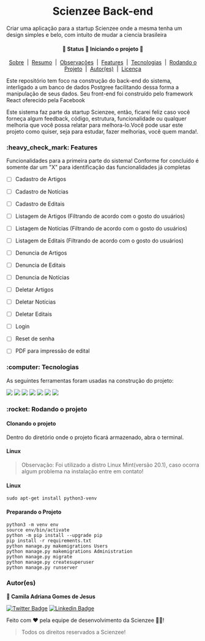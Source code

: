 <h1 align="center">Scienzee Back-end</h1>
<p>Criar uma aplicação para a startup Scienzee onde a mesma tenha um design simples e belo, com intuito de mudar a ciencia brasileira</p>
<h4 align="center"> 
	🚧  Status 🚀 Iniciando o projeto  🚧
</h4>

<p align="center">
	<a href="#sobre">Sobre</a> &nbsp;|&nbsp;
    <a href="#Resumo">Resumo</a> &nbsp;|&nbsp;
    <a href="#Observacoes">Observações</a> &nbsp;|&nbsp;
	<a href="#Features">Features</a> &nbsp;|&nbsp;
    <a href="#Tecnologias">Tecnologias</a> &nbsp;|&nbsp;
    <a href="#Rodando">Rodando o Projeto</a> &nbsp;|&nbsp;
	<a href="#autores">Autor(es)</a> &nbsp;|&nbsp;
	<a href="#license">Licença</a>
</p>

<p text-align="justify" id="Resumo">Este repositório tem foco na construção do back-end do sistema, interligado a um banco de dados Postgree facilitando dessa forma a manipulação de seus dados. Seu front-end foi construído pelo framework React oferecido pela Facebook</p>
<p text-align="justify" id="Observacoes">Este sistema faz parte da startup Scienzee, então, ficarei feliz caso você forneça algum feedback, código, estrutura, funcionalidade ou qualquer melhoria que você possa relatar para melhora-lo.Você pode usar este projeto como quiser, seja para estudar, fazer melhorias, você quem manda!.</p>


<h3 id="Feature">:heavy_check_mark: Features</h3>
<p>Funcionalidades para a primeira parte do sistema! Conforme for concluído é somente dar um "X" para identificação das funcionalidades já completas</p>

- [ ] Cadastro de Artigos
- [ ] Cadastro de Notícias
- [ ] Cadastro de Editais
- [ ] Listagem de Artigos (Filtrando de acordo com o gosto do usuários)
- [ ] Listagem de Notícias (Filtrando de acordo com o gosto do usuários)
- [ ] Listagem de Editais (Filtrando de acordo com o gosto do usuários)
- [ ] Denuncia de Artigos
- [ ] Denuncia de Editais
- [ ] Denuncia de Notícias
- [ ] Deletar Artigos
- [ ] Deletar Notícias
- [ ] Deletar Editais
- [ ] Login
- [ ] Reset de senha
- [ ] PDF para impressão de edital


<h3 id="Tecnologias"> :computer: Tecnologias</h3>
<p>As seguintes ferramentas foram usadas na construção do projeto:</p>

[<img src="https://img.shields.io/badge/Django-092E20?style=for-the-badge&logo=django&logoColor=white" />](https://www.djangoproject.com/)
[<img src="https://img.shields.io/badge/DJANGO-REST-ff1709?style=for-the-badge&logo=django&logoColor=white&color=ff1709&labelColor=gray" />](https://reactnative.dev/https://www.django-rest-framework.org/)
[<img src="https://img.shields.io/badge/Python-3776AB?style=for-the-badge&logo=python&logoColor=white" />](https://www.python.org/)
[<img src="https://img.shields.io/badge/JavaScript-F7DF1E?style=for-the-badge&logo=javascript&logoColor=black" />](https://devdocs.io/javascript/)
[<img src="https://img.shields.io/badge/TypeScript-007ACC?style=for-the-badge&logo=typescript&logoColor=white" />](https://www.typescriptlang.org/docs/)
[<img src="https://img.shields.io/badge/PostgreSQL-316192?style=for-the-badge&logo=postgresql&logoColor=white" />](https://www.postgresql.org/)
[<img src="https://img.shields.io/badge/Node.js-339933?style=for-the-badge&logo=nodedotjs&logoColor=white" />](https://nodejs.org/en/)
<!-- [<img src="https://img.shields.io/badge/React-20232A?style=for-the-badge&logo=react&logoColor=61DAFB" />](https://pt-br.reactjs.org/) -->


<h3 id="Rodando"> :rocket: Rodando o projeto</h3>
<h4>Clonando o projeto</h4>
<p>Dentro do diretório onde o projeto ficará armazenado, abra o terminal.</p>

<h4>Linux</h4>
<blockquote>
  Observação: Foi utilizado a distro Linux Mint(versão 20.1), caso ocorra algum problema na instalação entre em contato!
</blockquote>
<h4>Linux</h4>

``` 
sudo apt-get install python3-venv
```

<h4>Preparando o Projeto</h4>

```
python3 -m venv env
source env/bin/activate
python -m pip install --upgrade pip
pip install -r requirements.txt
python manage.py makemigrations Users
python manage.py makemigrations Administration
python manage.py migrate
python manage.py createsuperuser
python manage.py runserver

```

<h3 id="autores">Autor(es)</h3>

<b> :woman: Camila Adriana Gomes de Jesus</b>
<!-- a -->

[![Twitter Badge](https://img.shields.io/badge/-@camilaA58109563-1ca0f1?style=flat-square&labelColor=1ca0f1&logo=twitter&logoColor=white&link=https://twitter.com/Camila)](https://twitter.com/CamilaA58109563?s=09) [![Linkedin Badge](https://img.shields.io/badge/-Camila-blue?style=flat-square&logo=Linkedin&logoColor=white&link=https://www.linkedin.com/in/Camila/)](https://www.linkedin.com/in/camila-adriana-gomes-de-jesus-04767b1ba/) 


Feito com ❤️ pela equipe de desenvolvimento da Scienzee 👋🏽!

<blockquote>
    Todos os direitos reservados a Scienzee!
</blockquote>